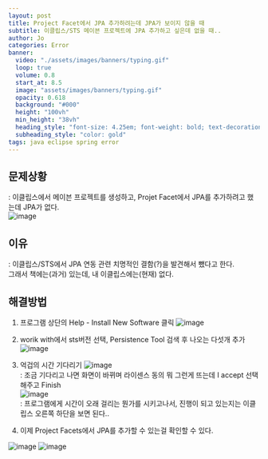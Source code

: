 ```yaml
---
layout: post
title: Project Facet에서 JPA 추가하려는데 JPA가 보이지 않을 때
subtitle: 이클립스/STS 메이븐 프로젝트에 JPA 추가하고 싶은데 없을 때.. 
author: Jo 
categories: Error
banner:
  video: "./assets/images/banners/typing.gif"
  loop: true
  volume: 0.8
  start_at: 8.5
  image: "assets/images/banners/typing.gif"
  opacity: 0.618
  background: "#000"
  height: "100vh"
  min_height: "38vh"
  heading_style: "font-size: 4.25em; font-weight: bold; text-decoration: underline"
  subheading_style: "color: gold"
tags: java eclipse spring error
---
```


## 문제상황
: 이클립스에서 메이븐 프로젝트를 생성하고, Projet Facet에서 JPA를 추가하려고 했는데 JPA가 없다.<br>
![image](https://github.com/CheeseYoung/Cheeseyoung.github.io/assets/132384527/c78c31b7-d235-414a-a0df-151a48a27272)

## 이유
: 이클립스/STS에서 JPA 연동 관련 치명적인 결함(?)을 발견해서 뺐다고 한다.<br>
그래서 책에는(과거) 있는데, 내 이클립스에는(현재) 없다.

## 해결방법 
1. 프로그램 상단의 Help - Install New Software 클릭
![image](https://github.com/CheeseYoung/Cheeseyoung.github.io/assets/132384527/eecd03e0-0e6d-4a43-a61e-00a845dfa113)

2. worik with에서 sts버전 선택, Persistence Tool 검색 후 나오는 다섯개 추가  
![image](https://github.com/CheeseYoung/Cheeseyoung.github.io/assets/132384527/9b441ebc-011a-4e11-bb72-c9e86c1b9a2c)

3. 억겁의 시간 기다리기
![image](https://github.com/CheeseYoung/Cheeseyoung.github.io/assets/132384527/bbac2b0f-0292-484e-8714-0cbfb8e54cb9) <br>
 : 조금 기다리고 나면 화면이 바뀌며 라이센스 동의 뭐 그런게 뜨는데 I accept 선택해주고 Finish <br>
![image](https://github.com/CheeseYoung/Cheeseyoung.github.io/assets/132384527/bbcf9798-07c4-48dd-a9e0-cc0b16eb6f22) <br>
 : 프로그램에게 시간이 오래 걸리는 뭔가를 시키고나서, 진행이 되고 있는지는 이클립스 오른쪽 하단을 보면 된다..

4. 이제 Project Facets에서 JPA를 추가할 수 있는걸 확인할 수 있다.



![image](https://github.com/CheeseYoung/Cheeseyoung.github.io/assets/132384527/c5c15736-816d-4a02-b303-014c64369e0e)
![image](https://github.com/CheeseYoung/Cheeseyoung.github.io/assets/132384527/3f459efe-e116-44b1-9f93-5d50b2a85b0b)

